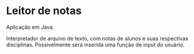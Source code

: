 # Leitor de notas

Aplicação em Java.

Interpretador de arquivo de texto, com notas de alunos e suas respectivas disciplinas. Possivelmente será inserida uma função de input do usuário.
